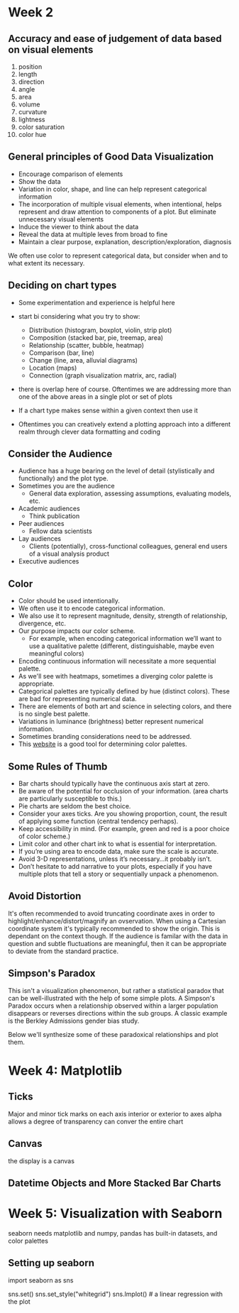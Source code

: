 # Week 2

## Accuracy and ease of judgement of data based on visual elements

1. position
2. length
3. direction
4. angle
5. area
6. volume
7. curvature
8. lightness
9. color saturation
10. color hue

## General principles of Good Data Visualization
* Encourage comparison of elements
* Show the data
* Variation in color, shape, and line can help represent categorical information
* The incorporation of multiple visual elements, when intentional, helps represent and draw attention to components of a plot. But eliminate unnecessary visual elements
* Induce the viewer to think about the data
* Reveal the data at multiple leves from broad to fine
* Maintain a clear purpose, explanation, description/exploration, diagnosis

We often use color to represent categorical data, but consider when and to what extent its necessary. 


## Deciding on chart types
* Some experimentation and experience is helpful here
* start bi considering what you try to show: 
    * Distribution (histogram, boxplot, violin, strip plot)
    * Composition (stacked bar, pie, treemap, area)
    * Relationship (scatter, bubble, heatmap)
    * Comparison (bar, line)
    * Change (line, area, alluvial diagrams)
    * Location (maps)
    * Connection (graph visualization matrix, arc, radial)

* there is overlap here of course. Oftentimes we are addressing more than one of the above areas in a single plot or set of plots
* If a chart type makes sense within a given context then use it
* Oftentimes you can creatively extend a plotting approach into a different realm through clever data formatting and coding

## Consider the Audience

* Audience has a huge bearing on the level of detail (stylistically and
functionally) and the plot type.
* Sometimes you are the audience
    - General data exploration, assessing assumptions, evaluating models, etc.
* Academic audiences
     - Think publication
* Peer audiences
    - Fellow data scientists
* Lay audiences
    - Clients (potentially), cross-functional colleagues, general end users of a visual analysis product
* Executive audiences

## Color

* Color should be used intentionally.
* We often use it to encode categorical information.
* We also use it to represent magnitude, density, strength of relationship, divergence, etc.
* Our purpose impacts our color scheme.
    * For example, when encoding categorical information we’ll want to use a qualitative palette (different, distinguishable, maybe even meaningful colors)
* Encoding continuous information will necessitate a more sequential palette.
* As we'll see with heatmaps, sometimes a diverging color palette is appropriate.
* Categorical palettes are typically defined by hue (distinct colors). These are bad for representing numerical data.
* There are elements of both art and science in selecting colors, and there is no single best palette.
* Variations in luminance (brightness) better represent numerical information.
* Sometimes branding considerations need to be addressed.
* This [website](https://colorbrewer2.org/) is a good tool for determining color palettes.

## Some Rules of Thumb

* Bar charts should typically have the continuous axis start at zero.
* Be aware of the potential for occlusion of your information. (area charts are particularly susceptible to this.)
* Pie charts are seldom the best choice.
* Consider your axes ticks. Are you showing proportion, count, the result of applying some function (central tendency perhaps).
* Keep accessibility in mind. (For example, green and red is a poor choice of color scheme.)
* Limit color and other chart ink to what is essential for interpretation.
* If you’re using area to encode data, make sure the scale is accurate.
* Avoid 3-D representations, unless it’s necessary…it probably isn’t.
* Don’t hesitate to add narrative to your plots, especially if you have multiple plots that tell a story or sequentially unpack a phenomenon.

## Avoid Distortion

It's often recommended to avoid truncating coordinate axes in order to highlight/enhance/distort/magnify an ovservation.  When using a Cartesian coordinate system it's typically recommended to show the origin.  This is dependant on the context though.  If the audience is familar with the data in question and subtle fluctuations are meaningful, then it can be appropriate to deviate from the standard practice.

## Simpson's Paradox

This isn't a visualization phenomenon, but rather a statistical paradox that can be well-illustrated with the help of some simple plots.  A Simpson's Paradox occurs when a relationship observed within a larger population disappears or reverses directions within the sub groups.  A classic example is the Berkley Admissions gender bias study.

Below we'll synthesize some of these paradoxical relationships and plot them.

# Week 4: Matplotlib

## Ticks

Major and minor tick marks on each axis
interior or exterior to axes
alpha allows a degree of transparency
can conver the entire chart

## Canvas

the display is a canvas

## Datetime Objects and More Stacked Bar Charts


# Week 5: Visualization with Seaborn

seaborn needs matplotlib and numpy, pandas
has built-in datasets, and color palettes

## Setting up seaborn

import seaborn as sns

sns.set()
sns.set_style("whitegrid")
sns.lmplot() # a linear regression with the plot

